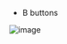 * B buttons

![image](https://github.com/user-attachments/assets/2162936b-a59d-4642-9300-785a0aa354b4)
